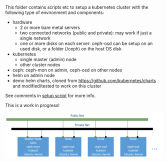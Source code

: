 This folder contains scripts etc to setup a kubernetes cluster with the following type of environment and components:
* hardware
  * 2 or more bare metal servers
  * two connected networks (public and private): may work if just a single network
  * one or more disks on each server: ceph-osd can be setup on an used disk, or a folder (/ceph) on the host OS disk
* kubernetes
  * single master (admin) node
  * other cluster nodes
* ceph: ceph-mon on admin, ceph-osd on other nodes
* helm on admin node
* demo helm charts, cloned from https://github.com/kubernetes/charts and modified/tested to work on this cluster

See comments in [setup script](k8s-cluster.sh) for more info.

This is a work in progress!

![Resulting Cluster](/docs/images/nancy-k8s.png?raw=true "Resulting Cluster")